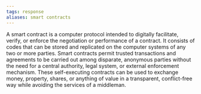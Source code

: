 ```yaml
---
tags: response
aliases: smart contracts
---
```


A smart contract is a computer protocol intended to digitally facilitate, verify, or enforce the negotiation or performance of a contract. It consists of codes that can be stored and replicated on the computer systems of any two or more parties. Smart contracts permit trusted transactions and agreements to be carried out among disparate, anonymous parties without the need for a central authority, legal system, or external enforcement mechanism. These self-executing contracts can be used to exchange money, property, shares, or anything of value in a transparent, conflict-free way while avoiding the services of a middleman.